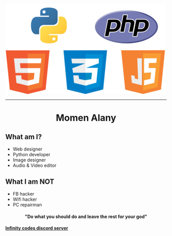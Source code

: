 <img src="skills.png" width=500/>
<hr/>
<h1 align="center"> Momen Alany </h1>

<h2>What am I?</h2>
<ul>
 <li>Web designer</li>
<li>Python developer</li>
<li>Image designer</li>
<li>Audio & Video editor</li>
</ul>
<h2>What I am <b>NOT</b></h2>
<ul>
<li>FB hacker</li>
<li>Wifi hacker</li>
<li>PC repairman</li>
</ul>
<h4 align="center">"Do what you should do and leave the rest for your god"<h4>


[**Infinity codes discord server**](https://discord.gg/vAMNHBF)
